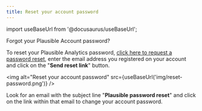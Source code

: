 ```yaml
---
title: Reset your account password
---
```


import useBaseUrl from '@docusaurus/useBaseUrl';

Forgot your Plausible Account password?

To reset your Plausible Analytics password, [click here to request a password reset](https://plausible.io/password/request-reset), enter the email address you registered on your account and click on the "**Send reset link**" button. 

<img alt="Reset your account password" src={useBaseUrl('img/reset-password.png')} />

Look for an email with the subject line "**Plausible password reset**" and click on the link within that email to change your account password.
